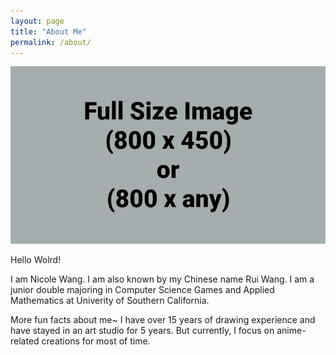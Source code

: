 ```yaml
---
layout: page
title: "About Me"
permalink: /about/
---
```


![Picture 1](/assets/fullsize.png)

Hello Wolrd!

I am Nicole Wang. I am also known by my Chinese name Rui Wang. I am a junior double majoring in Computer Science Games and Applied Mathematics at Univerity of Southern California.

More fun facts about me~ I have over 15 years of drawing experience and have stayed in an art studio for 5 years. But currently, I focus on anime-related creations for most of time.
